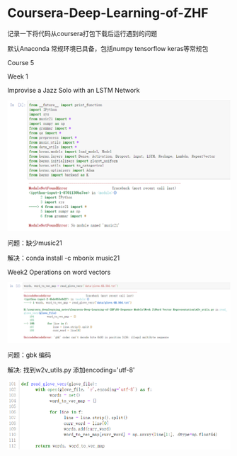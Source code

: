 # Coursera-Deep-Learning-of-ZHF
记录一下将代码从coursera打包下载后运行遇到的问题

默认Anaconda 常规环境已具备，包括numpy tensorflow keras等常规包

Course 5

Week 1

Improvise a Jazz Solo with an LSTM Network

![image](https://github.com/hongfeizhang/Coursera-Deep-Learning-of-ZHF/blob/master/images/1.PNG)

问题：缺少music21 

解决：conda install -c mbonix music21


Week2
Operations on word vectors

![image](https://github.com/hongfeizhang/Coursera-Deep-Learning-of-ZHF/blob/master/images/2.png)

问题：gbk 编码

解决: 找到w2v_utils.py 添加encoding='utf-8'

![image](https://github.com/hongfeizhang/Coursera-Deep-Learning-of-ZHF/blob/master/images/3.png)
